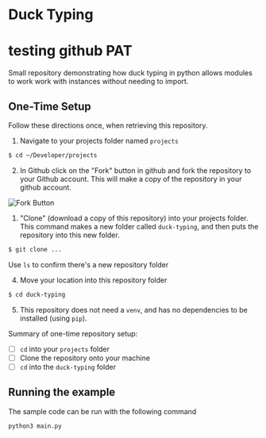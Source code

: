 # Duck Typing

# testing github PAT

Small repository demonstrating how duck typing in python allows modules to work work with instances without needing to import.

## One-Time Setup

Follow these directions once, when retrieving this repository.

1. Navigate to your projects folder named `projects`

```bash
$ cd ~/Developer/projects
```

2. In Github click on the "Fork" button in github and fork the repository to your Github account. This will make a copy of the repository in your github account.

![Fork Button](images/fork.png)

1. "Clone" (download a copy of this repository) into your projects folder. This command makes a new folder called `duck-typing`, and then puts the repository into this new folder.

```bash
$ git clone ...
```

Use `ls` to confirm there's a new repository folder

4. Move your location into this repository folder

```bash
$ cd duck-typing
```

5. This repository does not need a `venv`, and has no dependencies to be installed (using `pip`).

Summary of one-time repository setup:

-   [ ] `cd` into your `projects` folder
-   [ ] Clone the repository onto your machine
-   [ ] `cd` into the `duck-typing` folder

## Running the example

The sample code can be run with the following command

```py
python3 main.py
```
